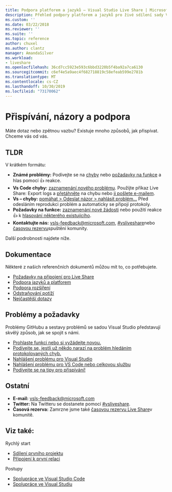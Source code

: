 ```yaml
---
title: Podpora platforem a jazyků – Visual Studio Live Share | Microsoft Docs
description: Přehled podpory platforem a jazyků pro živé sdílení sady Visual Studio
ms.custom: ''
ms.date: 03/22/2018
ms.reviewer: ''
ms.suite: ''
ms.topic: reference
author: chuxel
ms.author: clantz
manager: AmandaSilver
ms.workload:
- liveshare
ms.openlocfilehash: 36cd7cc5923e593c6bbd3220b5f4ba92a7ca6130
ms.sourcegitcommit: c6ef4e5a9aec4f682718819c58efeab599e2781b
ms.translationtype: MT
ms.contentlocale: cs-CZ
ms.lasthandoff: 10/30/2019
ms.locfileid: "73170062"
---
```

<!--
Copyright © Microsoft Corporation
All rights reserved.
Creative Commons Attribution 4.0 License (International): https://creativecommons.org/licenses/by/4.0/legalcode
-->

# <a name="contributing-feedback-and-support"></a>Přispívání, názory a podpora

Máte dotaz nebo zpětnou vazbu? Existuje mnoho způsobů, jak přispívat. Chceme vás od vás.

## <a name="tldr"></a>TLDR

V krátkém formátu:

- **Známé problémy:** Podívejte se na [chyby](https://aka.ms/vsls-bugs) nebo [požadavky na funkce](https://aka.ms/vsls-feature-requests) a hlas pomocí 👍 reakce.
- **Vs Code chyby:** [zaznamenání nového problému](https://aka.ms/vsls-new-issue). Použijte příkaz Live Share: Export logs a [přetáhněte](https://help.github.com/articles/file-attachments-on-issues-and-pull-requests/) na chybu nebo [ji pošlete e-mailem](mailto:vsls-feedback@microsoft.com).
- **Vs – chyby:** [pomáhat > Odeslat názor > nahlásit problém...](https://docs.microsoft.com/en-us/visualstudio/ide/how-to-report-a-problem-with-visual-studio-2017) Před odesláním reprodukci problém a automaticky se připojí protokoly.
- **Požadavky na funkce:** [zaznamenání nové žádosti](https://aka.ms/vsls-new-issue) nebo použití reakce 👍 k [hlasování některého existujícího](https://aka.ms/vsls-feature-requests).
- **Kontaktujte nás:** [vsls-feedback@microsoft.com](mailto:vsls-feedback@microsoft.com), [#vsliveshare](https://aka.ms/vsls-twitter)nebo [časovou rezervu](https://aka.ms/vsls-slack)spuštění komunity.

Další podrobnosti najdete níže.

## <a name="documentation"></a>Dokumentace

Některé z našich referenčních dokumentů můžou mít to, co potřebujete.

- [Požadavky na připojení pro Live Share](reference/connectivity.md)
- [Podpora jazyků a platforem](reference/platform-support.md)
- [Podpora rozšíření](reference/extensions.md)
- [Odstraňování potíží](troubleshooting.md)
- [Nejčastější dotazy](faq.md)

## <a name="issues-and-requests"></a>Problémy a požadavky

Problémy GitHubu a sestavy problémů se sadou Visual Studio představují skvělý způsob, jak se spojit s námi.

- [Prohlaste funkci nebo si vyžádejte novou.](https://aka.ms/vsls-feature-requests)
- [Podívejte se, jestli už někdo narazí na problém hledáním protokolovaných chyb.](https://aka.ms/vsls-bugs)
- [Nahlášení problému pro Visual Studio](https://aka.ms/vsls-vsproblem)
- [Nahlášení problému pro VS Code nebo celkovou službu](https://aka.ms/vsls-vscodeproblem)
- [Podívejte se na tipy pro přispívání!](https://aka.ms/vsls-problemtips)

## <a name="other"></a>Ostatní

- **E-mail:** [vsls-feedback@microsoft.com](mailto:vsls-feedback@microsoft.com)
- **Twitter:** Na Twitteru se dostanete pomocí [#vsliveshare](https://aka.ms/vsls-twitter).
- **Časová rezerva:** Zamrzne jsme také [časovou rezervu Live Share](https://aka.ms/vsls-slack)v komunitě.

## <a name="see-also"></a>Viz také:

Rychlý start

- [Sdílení prvního projektu](quickstart/share.md)
- [Připojení k první relaci](quickstart/join.md)

Postupy

- [Spolupráce ve Visual Studio Code](how-to-guides/vscode.md)
- [Spolupráce ve Visual Studiu](how-to-guides/vs.md)
